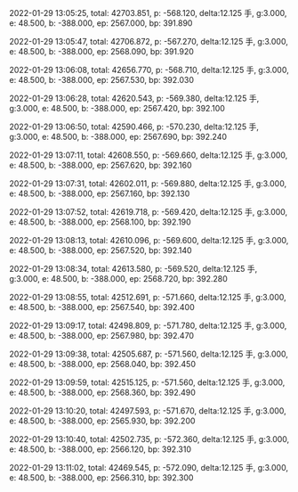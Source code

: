 2022-01-29 13:05:25, total: 42703.851, p: -568.120, delta:12.125 手, g:3.000, e: 48.500, b: -388.000, ep: 2567.000, bp: 391.890

2022-01-29 13:05:47, total: 42706.872, p: -567.270, delta:12.125 手, g:3.000, e: 48.500, b: -388.000, ep: 2568.090, bp: 391.920

2022-01-29 13:06:08, total: 42656.770, p: -568.710, delta:12.125 手, g:3.000, e: 48.500, b: -388.000, ep: 2567.530, bp: 392.030

2022-01-29 13:06:28, total: 42620.543, p: -569.380, delta:12.125 手, g:3.000, e: 48.500, b: -388.000, ep: 2567.420, bp: 392.100

2022-01-29 13:06:50, total: 42590.466, p: -570.230, delta:12.125 手, g:3.000, e: 48.500, b: -388.000, ep: 2567.690, bp: 392.240

2022-01-29 13:07:11, total: 42608.550, p: -569.660, delta:12.125 手, g:3.000, e: 48.500, b: -388.000, ep: 2567.620, bp: 392.160

2022-01-29 13:07:31, total: 42602.011, p: -569.880, delta:12.125 手, g:3.000, e: 48.500, b: -388.000, ep: 2567.160, bp: 392.130

2022-01-29 13:07:52, total: 42619.718, p: -569.420, delta:12.125 手, g:3.000, e: 48.500, b: -388.000, ep: 2568.100, bp: 392.190

2022-01-29 13:08:13, total: 42610.096, p: -569.600, delta:12.125 手, g:3.000, e: 48.500, b: -388.000, ep: 2567.520, bp: 392.140

2022-01-29 13:08:34, total: 42613.580, p: -569.520, delta:12.125 手, g:3.000, e: 48.500, b: -388.000, ep: 2568.720, bp: 392.280

2022-01-29 13:08:55, total: 42512.691, p: -571.660, delta:12.125 手, g:3.000, e: 48.500, b: -388.000, ep: 2567.540, bp: 392.400

2022-01-29 13:09:17, total: 42498.809, p: -571.780, delta:12.125 手, g:3.000, e: 48.500, b: -388.000, ep: 2567.980, bp: 392.470

2022-01-29 13:09:38, total: 42505.687, p: -571.560, delta:12.125 手, g:3.000, e: 48.500, b: -388.000, ep: 2568.040, bp: 392.450

2022-01-29 13:09:59, total: 42515.125, p: -571.560, delta:12.125 手, g:3.000, e: 48.500, b: -388.000, ep: 2568.360, bp: 392.490

2022-01-29 13:10:20, total: 42497.593, p: -571.670, delta:12.125 手, g:3.000, e: 48.500, b: -388.000, ep: 2565.930, bp: 392.200

2022-01-29 13:10:40, total: 42502.735, p: -572.360, delta:12.125 手, g:3.000, e: 48.500, b: -388.000, ep: 2566.120, bp: 392.310

2022-01-29 13:11:02, total: 42469.545, p: -572.090, delta:12.125 手, g:3.000, e: 48.500, b: -388.000, ep: 2566.310, bp: 392.300